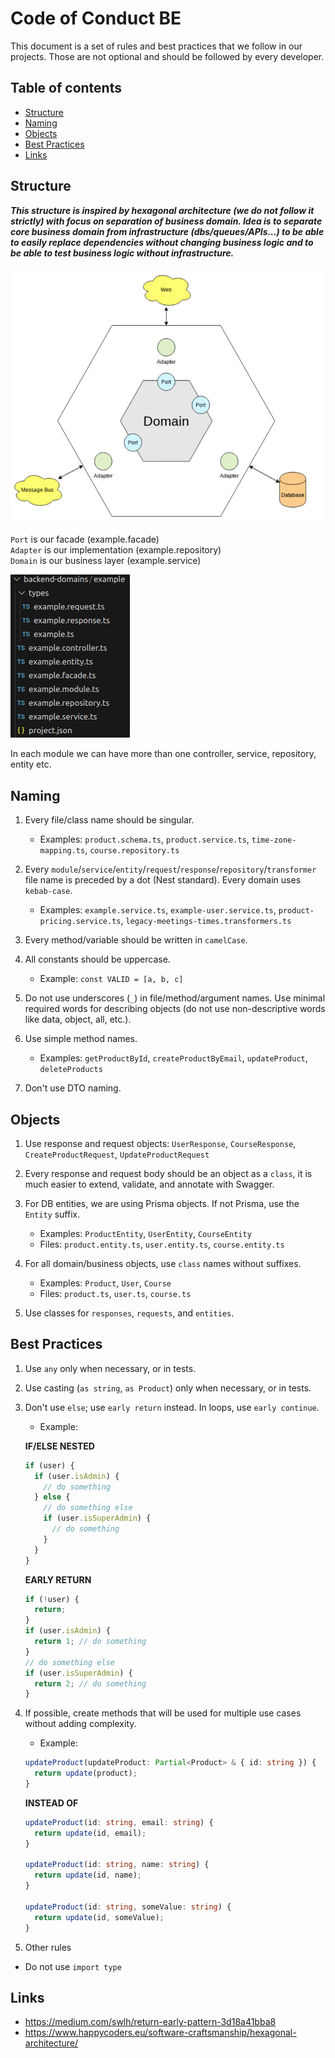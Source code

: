 # Code of Conduct BE

This document is a set of rules and best practices that we follow in our projects. Those are not optional and should be followed by every developer.

## Table of contents

- [Structure](#structure)
- [Naming](#naming)
- [Objects](#objects)
- [Best Practices](#best-practices)
- [Links](#links)

## Structure

<em> <strong>
This structure is inspired by hexagonal architecture (we do not follow it strictly) with focus on separation of business domain. Idea is to separate core business domain from infrastructure (dbs/queues/APIs...) to be able to easily replace dependencies without changing business logic and to be able to test business logic without infrastructure.
</em></strong>

![code_of_conduct.png](./static/code_of_conduct.png)

`Port` is our facade (example.facade) <br>
`Adapter` is our implementation (example.repository) <br>
`Domain` is our business layer (example.service)

![code_of_conduct_1.png](./static/code_of_conduct_1.png)

In each module we can have more than one controller, service, repository, entity etc.

## Naming

1. Every file/class name should be singular.
   - Examples: `product.schema.ts`, `product.service.ts`, `time-zone-mapping.ts`, `course.repository.ts`

2. Every `module`/`service`/`entity`/`request`/`response`/`repository`/`transformer` file name is preceded by a dot (Nest standard). Every domain uses `kebab-case`.
   - Examples: `example.service.ts`, `example-user.service.ts`, `product-pricing.service.ts`, `legacy-meetings-times.transformers.ts`

3. Every method/variable should be written in `camelCase`.

4. All constants should be uppercase.
   - Example: `const VALID = [a, b, c]`

5. Do not use underscores (`_`) in file/method/argument names. Use minimal required words for describing objects (do not use non-descriptive words like data, object, all, etc.).

6. Use simple method names.
   - Examples: `getProductById`, `createProductByEmail`, `updateProduct`, `deleteProducts`

7. Don't use DTO naming.

## Objects

1. Use response and request objects: `UserResponse`, `CourseResponse`, `CreateProductRequest`, `UpdateProductRequest`

2. Every response and request body should be an object as a `class`, it is much easier to extend, validate, and annotate with Swagger.

3. For DB entities, we are using Prisma objects. If not Prisma, use the `Entity` suffix.
   - Examples: `ProductEntity`, `UserEntity`, `CourseEntity`
   - Files: `product.entity.ts`, `user.entity.ts`, `course.entity.ts`

4. For all domain/business objects, use `class` names without suffixes.
   - Examples: `Product`, `User`, `Course`
   - Files: `product.ts`, `user.ts`, `course.ts`

5. Use classes for `responses`, `requests`, and `entities`.

## Best Practices

1. Use `any` only when necessary, or in tests.

2. Use casting (`as string`, `as Product`) only when necessary, or in tests.

3. Don't use `else`; use `early return` instead. In loops, use `early continue`.

   - Example:

   **IF/ELSE NESTED**

   ```typescript
   if (user) {
     if (user.isAdmin) {
       // do something
     } else {
       // do something else
       if (user.isSuperAdmin) {
         // do something
       }
     }
   }
   ```

   **EARLY RETURN**

   ```typescript
   if (!user) {
     return;
   }
   if (user.isAdmin) {
     return 1; // do something
   }
   // do something else
   if (user.isSuperAdmin) {
     return 2; // do something
   }
   ```

4. If possible, create methods that will be used for multiple use cases without adding complexity.

   - Example:

   ```typescript
   updateProduct(updateProduct: Partial<Product> & { id: string }) {
     return update(product);
   }
   ```

   **INSTEAD OF**

   ```typescript
   updateProduct(id: string, email: string) {
     return update(id, email);
   }

   updateProduct(id: string, name: string) {
     return update(id, name);
   }

   updateProduct(id: string, someValue: string) {
     return update(id, someValue);
   }
   ```
6. Other rules

- Do not use `import type`

## Links

- https://medium.com/swlh/return-early-pattern-3d18a41bba8
- https://www.happycoders.eu/software-craftsmanship/hexagonal-architecture/
